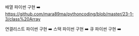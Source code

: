 배열 파이썬 구현
➡️ https://github.com/mara89ma/pythoncoding/blob/master/23-1-3/class%20Array

연결리스트 파이썬 구현
➡️ 
스택 파이썬 구현
➡️
큐 파이썬 구현
➡️
